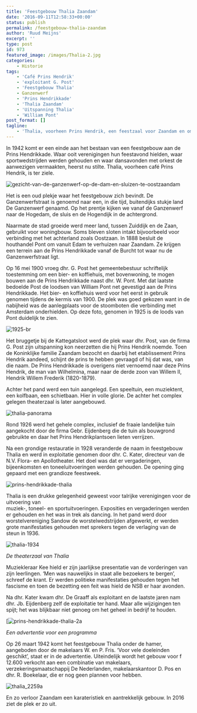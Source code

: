 ```yaml
---
title: 'Feestgebouw Thalia Zaandam'
date: '2016-09-11T12:58:33+00:00'
status: publish
permalink: /feestgebouw-thalia-zaandam
author: 'Ruud Meijns'
excerpt: ''
type: post
id: 973
featured_image: /images/Thalia-2.jpg
categories:
    - Historie
tags:
    - 'Café Prins Hendrik'
    - 'exploitant G. Post'
    - 'Feestgebouw Thalia'
    - Ganzenwerf
    - 'Prins Hendrikkade'
    - 'Thalia Zaandam'
    - 'Uitspanning Thalia'
    - 'William Pont'
post_format: []
tagline:
    - 'Thalia, voorheen Prins Hendrik, een feestzaal voor Zaandam en omstreken, moet in 1942 het hoofd buigen en wordt geveild.'
---
```

In 1942 komt er een einde aan het bestaan van een feestgebouw aan de Prins Hendrikkade. Waar ooit verenigingen hun feestavond hielden, waar sportwedstrijden werden gehouden en waar dansavonden met orkest de aanwezigen vermaakten, heerst nu stilte. Thalia, voorheen café Prins Hendrik, is ter ziele.

![gezicht-van-de-ganzenwerf-op-de-dam-en-sluizen-te-oostzaandam](/images/Gezicht-van-de-Ganzenwerf-op-de-Dam-en-sluizen-te-Oostzaandam..jpg)

Het is een oud plekje waar het feestgebouw zich bevindt. De Ganzenwerfstraat is genoemd naar een, in die tijd, buitendijks stukje land De Ganzenwerf genaamd. Op het prentje kijken we vanaf de Ganzenwerf naar de Hogedam, de sluis en de Hogendijk in de achtergrond.

Naarmate de stad groeide werd meer land, tussen Zuiddijk en de Zaan, gebruikt voor woningbouw. Soms bleven sloten intakt bijvoorbeeld voor verbinding met het achterland zoals Oostzaan. In 1888 besluit de houthandel Pont om vanuit Edam te verhuizen naar Zaandam. Ze krijgen een terrein aan de Prins Hendrikkade vanaf de Burcht tot waar nu de Ganzenwerfstraat ligt.

Op 16 mei 1900 vroeg dhr. G. Post het gemeentebestuur schriftelijk toestemming om een bier- en koffiehuis, met bovenwoning, te mogen bouwen aan de Prins Hendrikkade naast dhr. W. Pont. Met dat laatste bedoelde Post de loodsen van William Pont net gevestigd aan de Prins Hendrikkade. Het bier- en koffiehuis werd voor het eerst in gebruik genomen tijdens de kermis van 1900. De plek was goed gekozen want in de nabijheid was de aanlegplaats voor de stoomboten die verbinding met Amsterdam onderhielden. Op deze foto, genomen in 1925 is de loods van Pont duidelijk te zien.

![1925-br](/images/1925-br.jpg)

Het bruggetje bij de Kattegatsloot werd de plek waar dhr. Post, van de firma G. Post zijn uitspanning kon neerzetten die hij Prins Hendrik noemde. Toen de Koninklijke familie Zaandam bezocht en daarbij het etablissement Prins Hendrik aandeed, schijnt de prins te hebben gevraagd of hij dat was, van die naam. De Prins Hendrikkade is overigens niet vernoemd naar deze Prins Hendrik, de man van Wilhelmina, maar naar de derde zoon van Willem II, Hendrik Willem Frederik (1820-1879).

Achter het pand werd een tuin aangelegd. Een speeltuin, een muziektent, een kolfbaan, een schietbaan. Hier in volle glorie. De achter het complex gelegen theaterzaal is later aangebouwd.

![thalia-panorama](/images/Thalia-panorama.jpg)

Rond 1926 werd het gehele complex, inclusief de fraaie landelijke tuin aangekocht door de firma Gebr. Eijdenberg die de tuin als bouwgrond gebruikte en daar het Prins Hendrikplantsoen lieten verrijzen.

Na een grondige restauratie in 1928 veranderde de naam in feestgebouw Thalia en werd in exploitatie genomen door dhr. C. Kater, directeur van de N.V. Flora- en Apollotheater. Het doel was dat er vergaderingen, bijeenkomsten en toneeluitvoeringen werden gehouden. De opening ging gepaard met een grandioze feestweek.

![prins-hendrikkade-thalia](/images/Prins-Hendrikkade-Thalia.jpg)

Thalia is een drukke gelegenheid geweest voor talrijke verenigingen voor de uitvoering van  
muziek-, toneel- en sportuitvoeringen. Exposities en vergaderingen werden er gehouden en het was in trek als dancing. In het pand werd door worstelvereniging Sandow de worstelwedstrijden afgewerkt, er werden grote manifestaties gehouden met sprekers tegen de verlaging van de steun in 1936.

![thalia-1934](/images/Thalia-1934.jpg)

*De theaterzaal van Thalia*

Muziekleraar Kee hield er zijn jaarlijkse presentatie van de vorderingen van zijn leerlingen. ‘Men was nauwelijks in staat alle bezoekers te bergen’, schreef de krant. Er werden politieke manifestaties gehouden tegen het fascisme en toen de bezetting een feit was hield de NSB er haar avonden.

Na dhr. Kater kwam dhr. De Graaff als exploitant en de laatste jaren nam dhr. Jb. Eijdenberg zelf de exploitatie ter hand. Maar alle wijzigingen ten spijt; het was blijkbaar niet genoeg om het geheel in bedrijf te houden.

[![prins-hendrikkade-thalia-2a](/images/Prins-Hendrikkade-Thalia-2a.jpg)

*Een advertentie voor een programma*

Op 26 maart 1942 komt het feestgebouw Thalia onder de hamer, aangeboden door de makelaars W. en P. Fris. ‘Voor vele doeleinden geschikt’, staat er in de advertentie. Uiteindelijk wordt het gebouw voor f 12.600 verkocht aan een combinatie van makelaars, verzekeringsmaatschappij De Nederlanden, makelaarskantoor D. Pos en dhr. R. Boekelaar, die er nog geen plannen voor hebben.

![thalia_2259a](/images/Thalia_2259a.jpg)

En zo verloor Zaandam een karateristiek en aantrekkelijk gebouw. In 2016 ziet de plek er zo uit.